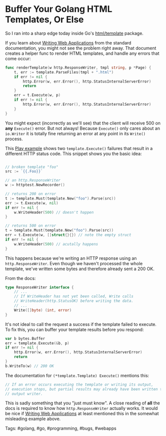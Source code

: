 # Buffer Your Golang HTML Templates, Or Else

So I ran into a sharp edge today inside Go's
[html/template](http://golang.org/pkg/html/template/) package.

If you learn about [Writing Web
Applications](https://golang.org/doc/articles/wiki/) from the standard
documentation, you might not see the problem right away. That document creates a
helper func to render HTML templates, and handle any errors that come occur:

```go
func renderTemplate(w http.ResponseWriter, tmpl string, p *Page) {
    t, err := template.ParseFiles(tmpl + ".html")
    if err != nil {
        http.Error(w, err.Error(), http.StatusInternalServerError)
        return
    }
    err = t.Execute(w, p)
    if err != nil {
        http.Error(w, err.Error(), http.StatusInternalServerError)
	}
}
```

You might expect (incorrectly as we'll see) that the client will receive 500 on 
__any__ `Execute()` error. But not always! Because `Execute()` only cares about
an `io.Writer` it is totally fine returning an error at any point in its
`Write()` process.

This [Play example](http://play.golang.org/p/fBcfegyZEB) shows two
`template.Execute()` failures that result in a different HTTP status code. This
snippet shows you the basic idea:

```go

// broken template "foo"
src := `{{.Foo}}`

// an http.ResponseWriter
w := httptest.NewRecorder()

// returns 200 on error
t := template.Must(template.New("foo").Parse(src))
err := t.Execute(w, nil)
if err != nil {
	w.WriteHeader(500) // doesn't happen
}

// returns 500 on error
t = template.Must(template.New("foo").Parse(src))
err = t.Execute(w, []struct{}{}) // note the empty struct
if err != nil {
	w.WriteHeader(500) // acutally happens
}
```


This happens because we're writing an HTTP response using an
`http.ResponseWriter`. Even though we haven't processed the whole template,
we've written some bytes and therefore already sent a 200 OK. 

From the docs:

```go
type ResponseWriter interface {
    // ...
    // If WriteHeader has not yet been called, Write calls 
    // WriteHeader(http.StatusOK) before writing the data.
    // ...
    Write([]byte) (int, error)
}
```

It's not ideal to call the request a success if the template failed to execute.
To fix this, you can buffer your template results before you respond:

```go
var b bytes.Buffer
err = template.Execute(&b, p)
if err != nil {
	http.Error(w, err.Error(), http.StatusInternalServerError)
	return
}
b.WriteTo(w) // 200 OK

```

The documentation for `(*template.Template) Execute()` mentions this:

```go 
// If an error occurs executing the template or writing its output,
// execution stops, but partial results may already have been written to the 
// output writer.
```

This is sadly something that you "just must know". A close reading of __all__
the docs is required to know how `http.ResponseWriter` actually works. It would
be nice if [Writing Web Applications](https://golang.org/doc/articles/wiki/) at
least mentioned this in the somewhat misleading example above.

Tags: #golang, #go, #programming, #bugs, #webapps